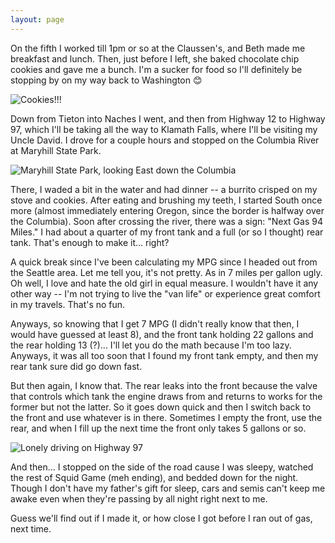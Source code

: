 ```yaml
---
layout: page
---
```

On the fifth I worked till 1pm or so at the Claussen's, and Beth made me breakfast and lunch. Then, just before I left, she baked chocolate chip cookies and gave me a bunch. I'm a sucker for food so I'll definitely be stopping by on my way back to Washington 😊

![Cookies!!!](https://i.imgur.com/SRSSSgl.jpg)

Down from Tieton into Naches I went, and then from Highway 12 to Highway 97, which I'll be taking all the way to Klamath Falls, where I'll be visiting my Uncle David. I drove for a couple hours and stopped on the Columbia River at Maryhill State Park.

![Maryhill State Park, looking East down the Columbia](https://i.imgur.com/4JuZy5C.jpg)

There, I waded a bit in the water and had dinner -- a burrito crisped on my stove and cookies. After eating and brushing my teeth, I started South once more (almost immediately entering Oregon, since the border is halfway over the Columbia). Soon after crossing the river, there was a sign: "Next Gas 94 Miles." I had about a quarter of my front tank and a full (or so I thought) rear tank. That's enough to make it... right?

A quick break since I've been calculating my MPG since I headed out from the Seattle area. Let me tell you, it's not pretty. As in 7 miles per gallon ugly. Oh well, I love and hate the old girl in equal measure. I wouldn't have it any other way -- I'm not trying to live the "van life" or experience great comfort in my travels. That's no fun.

Anyways, so knowing that I get 7 MPG (I didn't really know that then, I would have guessed at least 8), and the front tank holding 22 gallons and the rear holding 13 (?)... I'll let you do the math because I'm too lazy. Anyways, it was all too soon that I found my front tank empty, and then my rear tank sure did go down fast.

But then again, I know that. The rear leaks into the front because the valve that controls which tank the engine draws from and returns to works for the former but not the latter. So it goes down quick and then I switch back to the front and use whatever is in there. Sometimes I empty the front, use the rear, and when I fill up the next time the front only takes 5 gallons or so.

![Lonely driving on Highway 97](https://i.imgur.com/TWNAyxK.jpg)

And then... I stopped on the side of the road cause I was sleepy, watched the rest of Squid Game (meh ending), and bedded down for the night. Though I don't have my father's gift for sleep, cars and semis can't keep me awake even when they're passing by all night right next to me.

Guess we'll find out if I made it, or how close I got before I ran out of gas, next time.